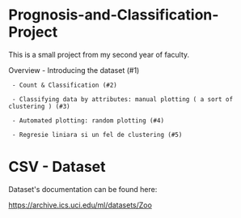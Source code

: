 # Prognosis-and-Classification-Project
 
This is a small project from my second year of faculty.

   Overview
     - Introducing the dataset (#1) 
     
     - Count & Classification (#2) 
     
     - Classifying data by attributes: manual plotting ( a sort of clustering ) (#3) 
     
     - Automated plotting: random plotting (#4) 
     
     - Regresie liniara si un fel de clustering (#5)
     
     
# CSV - Dataset
 Dataset's documentation can be found here:
 
 https://archive.ics.uci.edu/ml/datasets/Zoo
